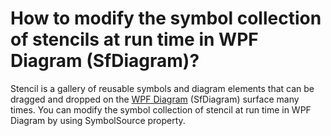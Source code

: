 # How to modify the symbol collection of stencils at run time in WPF Diagram (SfDiagram)?

Stencil is a gallery of reusable symbols and diagram elements that can be dragged and dropped on the [WPF Diagram](https://www.syncfusion.com/wpf-controls/diagram) (SfDiagram) surface many times. You can modify the symbol collection of stencil at run time in WPF Diagram by using SymbolSource property.
